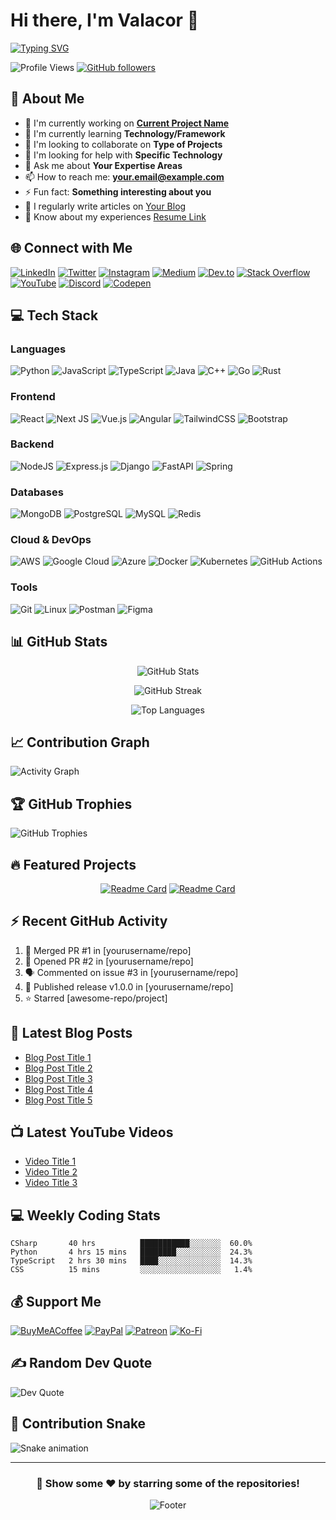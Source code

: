 # Hi there, I'm Valacor 👋

<!-- Animated typing introduction -->
[![Typing SVG](https://readme-typing-svg.herokuapp.com?font=Fira+Code&pause=1000&color=2E9EF7&width=435&lines=Full+Stack+Developer;Open+Source+Enthusiast;Always+Learning+New+Things)](https://git.io/typing-svg)

<!-- Profile views counter -->
![Profile Views](https://komarev.com/ghpvc/?username=valyriouc&color=blue&style=flat-square)
[![GitHub followers](https://img.shields.io/github/followers/valyriouc?label=Follow&style=social)](https://github.com/valyriouc)

<!-- About Me Section -->
## 🚀 About Me

- 🔭 I'm currently working on **[Current Project Name](project-link)**
- 🌱 I'm currently learning **Technology/Framework**
- 👯 I'm looking to collaborate on **Type of Projects**
- 🤔 I'm looking for help with **Specific Technology**
- 💬 Ask me about **Your Expertise Areas**
- 📫 How to reach me: **your.email@example.com**
- ⚡ Fun fact: **Something interesting about you**
- 📝 I regularly write articles on [Your Blog](https://your-blog-link.com)
- 📄 Know about my experiences [Resume Link](https://your-resume-link.com)

<!-- Social Links -->
## 🌐 Connect with Me

[![LinkedIn](https://img.shields.io/badge/LinkedIn-%230077B5.svg?logo=linkedin&logoColor=white)](https://linkedin.com/in/yourprofile)
[![Twitter](https://img.shields.io/badge/Twitter-%231DA1F2.svg?logo=Twitter&logoColor=white)](https://twitter.com/yourhandle)
[![Instagram](https://img.shields.io/badge/Instagram-%23E4405F.svg?logo=Instagram&logoColor=white)](https://instagram.com/yourhandle)
[![Medium](https://img.shields.io/badge/Medium-12100E?logo=medium&logoColor=white)](https://medium.com/@yourhandle)
[![Dev.to](https://img.shields.io/badge/dev.to-0A0A0A?logo=dev.to&logoColor=white)](https://dev.to/yourhandle)
[![Stack Overflow](https://img.shields.io/badge/-Stackoverflow-FE7A16?logo=stack-overflow&logoColor=white)](https://stackoverflow.com/users/yourid)
[![YouTube](https://img.shields.io/badge/YouTube-%23FF0000.svg?logo=YouTube&logoColor=white)](https://youtube.com/@yourchannel)
[![Discord](https://img.shields.io/badge/Discord-%237289DA.svg?logo=discord&logoColor=white)](https://discord.gg/yourserver)
[![Codepen](https://img.shields.io/badge/Codepen-000000?logo=codepen&logoColor=white)](https://codepen.io/yourhandle)

<!-- Tech Stack -->
## 💻 Tech Stack

### Languages
![Python](https://img.shields.io/badge/python-3670A0?style=for-the-badge&logo=python&logoColor=ffdd54)
![JavaScript](https://img.shields.io/badge/javascript-%23323330.svg?style=for-the-badge&logo=javascript&logoColor=%23F7DF1E)
![TypeScript](https://img.shields.io/badge/typescript-%23007ACC.svg?style=for-the-badge&logo=typescript&logoColor=white)
![Java](https://img.shields.io/badge/java-%23ED8B00.svg?style=for-the-badge&logo=openjdk&logoColor=white)
![C++](https://img.shields.io/badge/c++-%2300599C.svg?style=for-the-badge&logo=c%2B%2B&logoColor=white)
![Go](https://img.shields.io/badge/go-%2300ADD8.svg?style=for-the-badge&logo=go&logoColor=white)
![Rust](https://img.shields.io/badge/rust-%23000000.svg?style=for-the-badge&logo=rust&logoColor=white)

### Frontend
![React](https://img.shields.io/badge/react-%2320232a.svg?style=for-the-badge&logo=react&logoColor=%2361DAFB)
![Next JS](https://img.shields.io/badge/Next-black?style=for-the-badge&logo=next.js&logoColor=white)
![Vue.js](https://img.shields.io/badge/vue.js-%2335495e.svg?style=for-the-badge&logo=vuedotjs&logoColor=%234FC08D)
![Angular](https://img.shields.io/badge/angular-%23DD0031.svg?style=for-the-badge&logo=angular&logoColor=white)
![TailwindCSS](https://img.shields.io/badge/tailwindcss-%2338B2AC.svg?style=for-the-badge&logo=tailwind-css&logoColor=white)
![Bootstrap](https://img.shields.io/badge/bootstrap-%238511FA.svg?style=for-the-badge&logo=bootstrap&logoColor=white)

### Backend
![NodeJS](https://img.shields.io/badge/node.js-6DA55F?style=for-the-badge&logo=node.js&logoColor=white)
![Express.js](https://img.shields.io/badge/express.js-%23404d59.svg?style=for-the-badge&logo=express&logoColor=%2361DAFB)
![Django](https://img.shields.io/badge/django-%23092E20.svg?style=for-the-badge&logo=django&logoColor=white)
![FastAPI](https://img.shields.io/badge/FastAPI-005571?style=for-the-badge&logo=fastapi)
![Spring](https://img.shields.io/badge/spring-%236DB33F.svg?style=for-the-badge&logo=spring&logoColor=white)

### Databases
![MongoDB](https://img.shields.io/badge/MongoDB-%234ea94b.svg?style=for-the-badge&logo=mongodb&logoColor=white)
![PostgreSQL](https://img.shields.io/badge/postgres-%23316192.svg?style=for-the-badge&logo=postgresql&logoColor=white)
![MySQL](https://img.shields.io/badge/mysql-%2300000f.svg?style=for-the-badge&logo=mysql&logoColor=white)
![Redis](https://img.shields.io/badge/redis-%23DD0031.svg?style=for-the-badge&logo=redis&logoColor=white)

### Cloud & DevOps
![AWS](https://img.shields.io/badge/AWS-%23FF9900.svg?style=for-the-badge&logo=amazon-aws&logoColor=white)
![Google Cloud](https://img.shields.io/badge/GoogleCloud-%234285F4.svg?style=for-the-badge&logo=google-cloud&logoColor=white)
![Azure](https://img.shields.io/badge/azure-%230072C6.svg?style=for-the-badge&logo=microsoftazure&logoColor=white)
![Docker](https://img.shields.io/badge/docker-%230db7ed.svg?style=for-the-badge&logo=docker&logoColor=white)
![Kubernetes](https://img.shields.io/badge/kubernetes-%23326ce5.svg?style=for-the-badge&logo=kubernetes&logoColor=white)
![GitHub Actions](https://img.shields.io/badge/github%20actions-%232671E5.svg?style=for-the-badge&logo=githubactions&logoColor=white)

### Tools
![Git](https://img.shields.io/badge/git-%23F05033.svg?style=for-the-badge&logo=git&logoColor=white)
![Linux](https://img.shields.io/badge/Linux-FCC624?style=for-the-badge&logo=linux&logoColor=black)
![Postman](https://img.shields.io/badge/Postman-FF6C37?style=for-the-badge&logo=postman&logoColor=white)
![Figma](https://img.shields.io/badge/figma-%23F24E1E.svg?style=for-the-badge&logo=figma&logoColor=white)

<!-- GitHub Stats -->
## 📊 GitHub Stats

<div align="center">
  
![GitHub Stats](https://github-readme-stats.vercel.app/api?username=yourusername&theme=dark&hide_border=false&include_all_commits=true&count_private=true)

![GitHub Streak](https://github-readme-streak-stats.herokuapp.com/?user=yourusername&theme=dark&hide_border=false)

![Top Languages](https://github-readme-stats.vercel.app/api/top-langs/?username=yourusername&theme=dark&hide_border=false&include_all_commits=true&count_private=true&layout=compact)

</div>

<!-- Activity Graph -->
## 📈 Contribution Graph

![Activity Graph](https://github-readme-activity-graph.vercel.app/graph?username=yourusername&theme=react-dark&hide_border=true&area=true)

<!-- GitHub Trophies -->
## 🏆 GitHub Trophies

![GitHub Trophies](https://github-profile-trophy.vercel.app/?username=yourusername&theme=darkhub&no-frame=false&no-bg=false&margin-w=4)

<!-- Featured Projects -->
## 🔥 Featured Projects

<div align="center">
  
[![Readme Card](https://github-readme-stats.vercel.app/api/pin/?username=yourusername&repo=project1&theme=dark)](https://github.com/yourusername/project1)
[![Readme Card](https://github-readme-stats.vercel.app/api/pin/?username=yourusername&repo=project2&theme=dark)](https://github.com/yourusername/project2)

</div>

<!-- Recent Activity -->
## ⚡ Recent GitHub Activity

<!--START_SECTION:activity-->
1. 🎉 Merged PR #1 in [yourusername/repo]
2. 💪 Opened PR #2 in [yourusername/repo]
3. 🗣 Commented on issue #3 in [yourusername/repo]
4. 🚀 Published release v1.0.0 in [yourusername/repo]
5. ⭐ Starred [awesome-repo/project]
<!--END_SECTION:activity-->

<!-- Blog Posts -->
## 📝 Latest Blog Posts

<!-- BLOG-POST-LIST:START -->
- [Blog Post Title 1](https://your-blog.com/post1)
- [Blog Post Title 2](https://your-blog.com/post2)
- [Blog Post Title 3](https://your-blog.com/post3)
- [Blog Post Title 4](https://your-blog.com/post4)
- [Blog Post Title 5](https://your-blog.com/post5)
<!-- BLOG-POST-LIST:END -->

<!-- YouTube Videos -->
## 📺 Latest YouTube Videos

<!-- YOUTUBE:START -->
- [Video Title 1](https://youtube.com/watch?v=video1)
- [Video Title 2](https://youtube.com/watch?v=video2)
- [Video Title 3](https://youtube.com/watch?v=video3)
<!-- YOUTUBE:END -->

<!-- Coding Stats (WakaTime) -->
## 💻 Weekly Coding Stats

<!--START_SECTION:waka-->
```text
CSharp       40 hrs          ███████████░░░░░░░  60.0%
Python       4 hrs 15 mins   ████████░░░░░░░░░░  24.3%
TypeScript   2 hrs 30 mins   ████░░░░░░░░░░░░░░  14.3%
CSS          15 mins         ░░░░░░░░░░░░░░░░░░   1.4%
```
<!--END_SECTION:waka-->

<!-- Support -->
## 💰 Support Me

[![BuyMeACoffee](https://img.shields.io/badge/Buy%20Me%20a%20Coffee-ffdd00?style=for-the-badge&logo=buy-me-a-coffee&logoColor=black)](https://buymeacoffee.com/yourusername)
[![PayPal](https://img.shields.io/badge/PayPal-00457C?style=for-the-badge&logo=paypal&logoColor=white)](https://paypal.me/yourusername)
[![Patreon](https://img.shields.io/badge/Patreon-F96854?style=for-the-badge&logo=patreon&logoColor=white)](https://patreon.com/yourusername)
[![Ko-Fi](https://img.shields.io/badge/Ko--fi-F16061?style=for-the-badge&logo=ko-fi&logoColor=white)](https://ko-fi.com/yourusername)

<!-- Random Dev Quote -->
## ✍️ Random Dev Quote

![Dev Quote](https://quotes-github-readme.vercel.app/api?type=horizontal&theme=dark)

<!-- Snake Animation -->
## 🐍 Contribution Snake

![Snake animation](https://github.com/yourusername/yourusername/blob/output/github-contribution-grid-snake.svg)

---

<div align="center">
  
### 👀 Show some ❤️ by starring some of the repositories!

![Footer](https://capsule-render.vercel.app/api?type=waving&color=gradient&height=100&section=footer)

</div>
